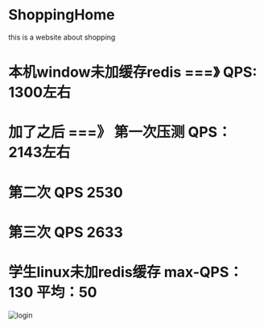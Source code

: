 # ShoppingHome
this is  a website about shopping
# 本机window未加缓存redis ===》 QPS: 1300左右
# 加了之后 ===》 第一次压测 QPS：2143左右
#               第二次     QPS 2530
#               第三次     QPS 2633

# 学生linux未加redis缓存  max-QPS：130 平均：50
![login](https://github.com/zhengquantao/ShoppingHome/tree/master/static/images/logo.jpg)


